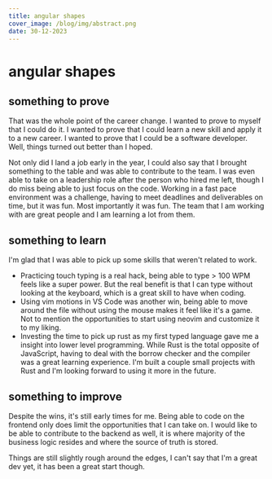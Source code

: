 ```yaml
---
title: angular shapes
cover_image: /blog/img/abstract.png
date: 30-12-2023
---
```


# angular shapes

## something to prove

That was the whole point of the career change. I wanted to prove to myself that I could do it. I wanted to prove that I could learn a new skill and apply it to a new career. I wanted to prove that I could be a software developer. Well, things turned out better than I hoped.

Not only did I land a job early in the year, I could also say that I brought something to the table and was able to contribute to the team. I was even able to take on a leadership role after the person who hired me left, though I do miss being able to just focus on the code. Working in a fast pace environment was a challenge, having to meet deadlines and deliverables on time, but it was fun. Most importantly it was fun. The team that I am working with are great people and I am learning a lot from them.

## something to learn

I'm glad that I was able to pick up some skills that weren't related to work.

- Practicing touch typing is a real hack, being able to type > 100 WPM feels like a super power. But the real benefit is that I can type without looking at the keyboard, which is a great skill to have when coding.
- Using vim motions in VS Code was another win, being able to move around the file without using the mouse makes it feel like it's a game. Not to mention the opportunities to start using neovim and customize it to my liking.
- Investing the time to pick up rust as my first typed language gave me a insight into lower level programming. While Rust is the total opposite of JavaScript, having to deal with the borrow checker and the compiler was a great learning experience. I'm built a couple small projects with Rust and I'm looking forward to using it more in the future.

## something to improve

Despite the wins, it's still early times for me. Being able to code on the frontend only does limit the opportunities that I can take on. I would like to be able to contribute to the backend as well, it is where majority of the business logic resides and where the source of truth is stored.

Things are still slightly rough around the edges, I can't say that I'm a great dev yet, it has been a great start though.
